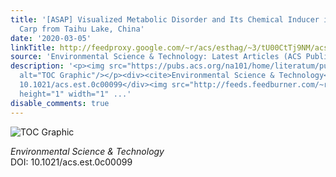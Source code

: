 ```yaml
---
title: '[ASAP] Visualized Metabolic Disorder and Its Chemical Inducer in Wild Crucian
  Carp from Taihu Lake, China'
date: '2020-03-05'
linkTitle: http://feedproxy.google.com/~r/acs/esthag/~3/tU00CtTj9NM/acs.est.0c00099
source: 'Environmental Science & Technology: Latest Articles (ACS Publications)'
description: '<p><img src="https://pubs.acs.org/na101/home/literatum/publisher/achs/journals/content/esthag/0/esthag.ahead-of-print/acs.est.0c00099/20200305/images/medium/es0c00099_0001.gif"
  alt="TOC Graphic"/></p><div><cite>Environmental Science & Technology</cite></div><div>DOI:
  10.1021/acs.est.0c00099</div><img src="http://feeds.feedburner.com/~r/acs/esthag/~4/tU00CtTj9NM"
  height="1" width="1" ...'
disable_comments: true
---
```

<p><img src="https://pubs.acs.org/na101/home/literatum/publisher/achs/journals/content/esthag/0/esthag.ahead-of-print/acs.est.0c00099/20200305/images/medium/es0c00099_0001.gif" alt="TOC Graphic"/></p><div><cite>Environmental Science & Technology</cite></div><div>DOI: 10.1021/acs.est.0c00099</div><img src="http://feeds.feedburner.com/~r/acs/esthag/~4/tU00CtTj9NM" height="1" width="1" ...